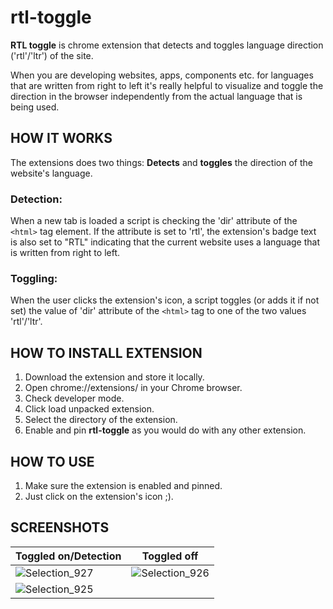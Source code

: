 # rtl-toggle

**RTL toggle** is chrome extension that detects and toggles language direction ('rtl'/'ltr') of the site.

When you are developing websites, apps, components etc. for languages that are written from right to left it's really helpful to visualize and toggle the direction in the browser independently from the actual language that is being used.

## HOW IT WORKS

The extensions does two things: **Detects** and **toggles** the direction of the website's language.

### Detection:

When a new tab is loaded a script is checking the 'dir' attribute of the `<html>` tag element. If the attribute is set to 'rtl', the extension's badge text is also set to "RTL" indicating that the current website uses a language that is written from right to left.

### Toggling:

When the user clicks the extension's icon, a script toggles (or adds it if not set) the value of 'dir' attribute of the `<html>` tag to one of the two values 'rtl'/'ltr'.

## HOW TO INSTALL EXTENSION

1. Download the extension and store it locally.
2. Open chrome://extensions/ in your Chrome browser.
3. Check developer mode.
4. Click load unpacked extension.
5. Select the directory of the extension.
6. Enable and pin **rtl-toggle** as you would do with any other extension.

## HOW TO USE

1. Make sure the extension is enabled and pinned.
2. Just click on the extension's icon ;).
  
## SCREENSHOTS

|Toggled on/Detection|Toggled off|
|---|---|
|![Selection_927](https://user-images.githubusercontent.com/10897246/173201404-d1bde1ce-4bbc-4bc4-be9a-b26333fc5df2.png) | ![Selection_926](https://user-images.githubusercontent.com/10897246/173201406-8fce908c-312f-4644-9765-26a29f390bd7.png) |
 |![Selection_925](https://user-images.githubusercontent.com/10897246/173201407-4b5363ab-1f71-41d1-a629-ed6e0f680f3e.png) | |
